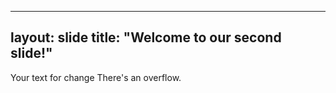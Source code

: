 
---
layout: slide
title: "Welcome to our second slide!"
---
Your text for change
There's an overflow.
